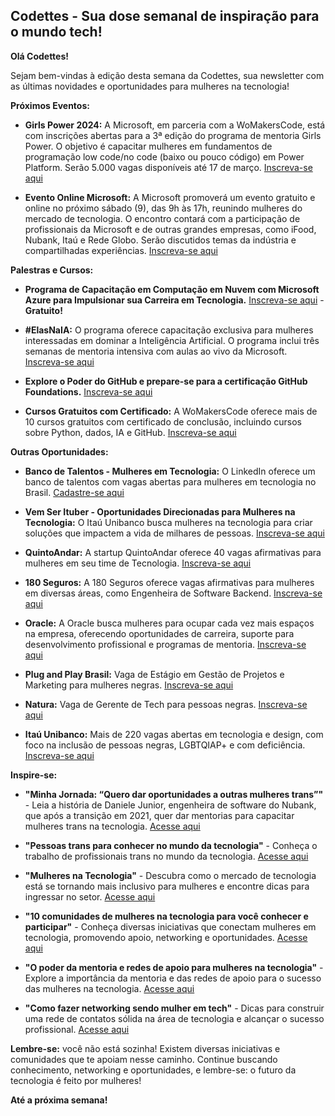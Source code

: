 ## Codettes - Sua dose semanal de inspiração para o mundo tech!

**Olá Codettes!**

Sejam bem-vindas à edição desta semana da Codettes, sua newsletter com as últimas novidades e oportunidades para mulheres na tecnologia! 

**Próximos Eventos:**

* **Girls Power 2024:** A Microsoft, em parceria com a WoMakersCode, está com inscrições abertas para a 3ª edição do programa de mentoria Girls Power. O objetivo é capacitar mulheres em fundamentos de programação low code/no code (baixo ou pouco código) em Power Platform. Serão 5.000 vagas disponíveis até 17 de março. [Inscreva-se aqui](https://forbes.com.br/forbes-mulher/2024/03/microsoft-abre-inscricoes-para-programa-de-capacitacao-de-mulheres-na-tecnologia/)

* **Evento Online Microsoft:** A Microsoft promoverá um evento gratuito e online no próximo sábado (9), das 9h às 17h, reunindo mulheres do mercado de tecnologia. O encontro contará com a participação de profissionais da Microsoft e de outras grandes empresas, como iFood, Nubank, Itaú e Rede Globo. Serão discutidos temas da indústria e compartilhadas experiências. [Inscreva-se aqui](https://forbes.com.br/forbes-mulher/2024/03/microsoft-abre-inscricoes-para-programa-de-capacitacao-de-mulheres-na-tecnologia/)

**Palestras e Cursos:**

* **Programa de Capacitação em Computação em Nuvem com Microsoft Azure para Impulsionar sua Carreira em Tecnologia.** [Inscreva-se aqui](https://www.maismulheres.tech/) - **Gratuito!**

* **#ElasNaIA:** O programa oferece capacitação exclusiva para mulheres interessadas em dominar a Inteligência Artificial. O programa inclui três semanas de mentoria intensiva com aulas ao vivo da Microsoft. [Inscreva-se aqui](https://www.maismulheres.tech/)

* **Explore o Poder do GitHub e prepare-se para a certificação GitHub Foundations.** [Inscreva-se aqui](https://www.maismulheres.tech/)

* **Cursos Gratuitos com Certificado:** A WoMakersCode oferece mais de 10 cursos gratuitos com certificado de conclusão, incluindo cursos sobre Python, dados, IA e GitHub. [Inscreva-se aqui](https://www.maismulheres.tech/)

**Outras Oportunidades:**

* **Banco de Talentos - Mulheres em Tecnologia:** O LinkedIn oferece um banco de talentos com vagas abertas para mulheres em tecnologia no Brasil. [Cadastre-se aqui](https://br.linkedin.com/jobs/banco-de-talentos-mulheres-em-tecnologia-vagas)

* **Vem Ser Ituber - Oportunidades Direcionadas para Mulheres na Tecnologia:** O Itaú Unibanco busca mulheres na tecnologia para criar soluções que impactem a vida de milhares de pessoas. [Inscreva-se aqui](https://carreiras.itau.com.br/vaga/sao-paulo/vem-ser-ituber-oportunidades-direcionadas-para-mulheres-na-tecnologia/35299/39177430272)

* **QuintoAndar:** A startup QuintoAndar oferece 40 vagas afirmativas para mulheres em seu time de Tecnologia. [Inscreva-se aqui](https://exame.com/carreira/quintoandar-esta-com-40-vagas-abertas-para-mulheres-em-tecnologia-se-inscreva/)

* **180 Seguros:** A 180 Seguros oferece vagas afirmativas para mulheres em diversas áreas, como Engenheira de Software Backend. [Inscreva-se aqui](https://180-seguros.breezy.hr/p/3a5b2fd5613a-engenheira-de-software-backend-pleno-vaga-afirmativa-para-mulheres)

* **Oracle:** A Oracle busca mulheres para ocupar cada vez mais espaços na empresa, oferecendo oportunidades de carreira, suporte para desenvolvimento profissional e programas de mentoria. [Inscreva-se aqui](https://www.oracle.com/br/careers/diversity-inclusion/women/)

* **Plug and Play Brasil:** Vaga de Estágio em Gestão de Projetos e Marketing para mulheres negras. [Inscreva-se aqui](https://www.linkedin.com/posts/indique-co_vaga-afirmativa-para-mulheres-negras-al%C3%B4-activity-7150159800004141056-lc-Z?utm_source=share&utm_medium=member_desktop)

* **Natura:** Vaga de Gerente de Tech para pessoas negras. [Inscreva-se aqui](https://www.linkedin.com/posts/indique-co_vaga-afirmativa-para-mulheres-negras-al%C3%B4-activity-7150159800004141056-lc-Z?utm_source=share&utm_medium=member_desktop)

* **Itaú Unibanco:** Mais de 220 vagas abertas em tecnologia e design, com foco na inclusão de pessoas negras, LGBTQIAP+ e com deficiência. [Inscreva-se aqui](https://istoedinheiro.com.br/itau-unibanco-abre-mais-de-220-vagas-afirmativas-em-tecnologia-e-design/)

**Inspire-se:**

* **"Minha Jornada: “Quero dar oportunidades a outras mulheres trans”"** - Leia a história de Daniele Junior, engenheira de software do Nubank, que após a transição em 2021, quer dar mentorias para capacitar mulheres trans na tecnologia. [Acesse aqui](https://forbes.com.br/forbes-mulher/2022/06/minha-jornada-quero-dar-oportunidades-a-outras-mulheres-trans/)

* **"Pessoas trans para conhecer no mundo da tecnologia"** - Conheça o trabalho de profissionais trans no mundo da tecnologia. [Acesse aqui](https://aprix.com.br/pessoas-trans-para-conhecer-no-mundo-da-tecnologia/)

* **"Mulheres na Tecnologia"** - Descubra como o mercado de tecnologia está se tornando mais inclusivo para mulheres e encontre dicas para ingressar no setor. [Acesse aqui](https://www.napratica.org.br/mulheres-na-tecnologia/)

* **"10 comunidades de mulheres na tecnologia para você conhecer e participar"** - Conheça diversas iniciativas que conectam mulheres em tecnologia, promovendo apoio, networking e oportunidades. [Acesse aqui](https://prensali.substack.com/p/10-comunidades-de-mulheres-na-tecnologia-para-voce-conhecer-e-participar)

* **"O poder da mentoria e redes de apoio para mulheres na tecnologia"** - Explore a importância da mentoria e das redes de apoio para o sucesso das mulheres na tecnologia. [Acesse aqui](https://pt.linkedin.com/pulse/o-poder-da-mentoria-e-redes-de-apoio-para-mulheres-na-galeoti-omuif)

* **"Como fazer networking sendo mulher em tech"** - Dicas para construir uma rede de contatos sólida na área de tecnologia e alcançar o sucesso profissional. [Acesse aqui](https://forbes.com.br/forbes-mulher/2022/11/como-fazer-networking-sendo-mulher-em-tech/)

**Lembre-se:** você não está sozinha! Existem diversas iniciativas e comunidades que te apoiam nesse caminho. Continue buscando conhecimento, networking e oportunidades, e lembre-se: o futuro da tecnologia é feito por mulheres!

**Até a próxima semana!**
